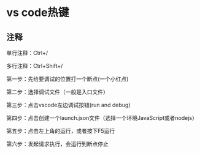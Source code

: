 # vs code热键

## 注释

单行注释：Ctrl+/

多行注释：Ctrl+Shift+/



第一步：先给要调试的位置打一个断点(一个小红点)

第二步：选择调试文件（一般是入口文件）

第三步：点击vscode左边调试按钮(run and debug)

第四步：点击创建一个launch.json文件（选择一个环境JavaScript或者nodejs）

第五步：点击左上角的运行，或者按下F5运行

第六步：发起请求执行，会运行到断点停止



